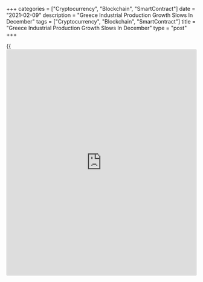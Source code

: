 +++
categories = ["Cryptocurrency", "Blockchain", "SmartContract"]
date = "2021-02-09"
description = "Greece Industrial Production Growth Slows In December"
tags = ["Cryptocurrency", "Blockchain", "SmartContract"]
title = "Greece Industrial Production Growth Slows In December"
type = "post"
+++

{{<iframe id="large-banner" src="https://www.bounty.group/#slide=14.0" width="100%" height="600" scrolling="no" style="border: 0px solid rgb(216, 221, 230); border-radius: 3px;">}}

Greece's industrial production rose at a softer pace in December, data
from the Hellenic Statistical Authority showed on Tuesday.

Industrial production rose by a working-day-adjusted 3.3 percent year-
on-year in December, following a 8.9 percent growth in November.

Among sectors, production of electricity supply accelerated 17.6 percent
yearly in December. Production of water supply and manufacturing gained
by 0.6 percent and 0.03 percent, respectively.  
  
Meanwhile, production of mining and quarrying declined 8.4 percent.

On a monthly basis, industrial production grew 1.5 percent in December,
after a 6.2 percent rise in the prior month.

For the January to December period, industrial production declined 2.1
percent.

For comments and feedback [contact](https://www.playgroundfx.com/contact/): editorial@rtt[news](https://www.letsplayfx.com/blog/forex-news-website/).com

[Economic News][1]

 **What parts of the world are seeing the best (and worst) economic
performances lately? Click[here][2] to check out our [Econ Scorecard][2]
and find out! See up-to-the-moment [ranking](https://www.playgroundfx.com/blog/crypto-exchange-ranking/)s for the best and worst
performers in [GDP][3], [unemployment rate][4], [inflation][5] and much
more.**

   1. www.rtt[news](https://www.letsplayfx.com/blog/forex-news-website/).com/Content/EconomicNews.aspx
   2. www.rtt[news](https://www.letsplayfx.com/blog/forex-news-website/).com/economic-scorecard/world-rank/unemployment-rate/highest-performance.aspx
   3. www.rtt[news](https://www.letsplayfx.com/blog/forex-news-website/).com/economic-scorecard/world-rank/GDP/highest-performance.aspx
   4. www.rtt[news](https://www.letsplayfx.com/blog/forex-news-website/).com/economic-scorecard/world-rank/unemployment-rate/lowest-performance.aspx
   5. www.rtt[news](https://www.letsplayfx.com/blog/forex-news-website/).com/economic-scorecard/world-rank/CPI/highest-performance.aspx